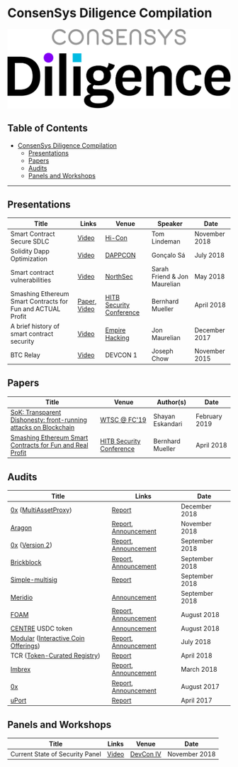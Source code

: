 # ConsenSys Diligence Compilation

![ConsenSys Diligence](files/logos/CDili.png)

## Table of Contents
- [ConsenSys Diligence Compilation](#consensys-diligence-compilation)
  * [Presentations](#presentations)
  * [Papers](#papers)
  * [Audits](#audits)
  * [Panels and Workshops](#panels-and-workshops)

-----------

## Presentations

| Title | Links | Venue | Speaker | Date |
| -------- | -------- | -------- | ------- | ------- |
| Smart Contract Secure SDLC | [Video](https://www.youtube.com/watch?v=5bXWnDuIYQs) | [Hi-Con](https://conference.hi-ether.org/) | Tom Lindeman | November 2018 |
| Solidity Dapp Optimization | [Video](https://www.youtube.com/watch?v=qwBkeJ84d2g) | [DAPPCON](https://dappcon.io/) | Gonçalo Sá | July 2018 |
| Smart contract vulnerabilities | [Video](https://www.youtube.com/watch?v=vfQ7z521APg) | [NorthSec](https://nsec.io/) | Sarah Friend & Jon Maurelian | May 2018 |
| Smashing Ethereum Smart Contracts for Fun and ACTUAL Profit | [Paper](https://conference.hitb.org/hitbsecconf2018ams/materials/D1T2%20-%20Bernhard%20Mueller%20-%20Smashing%20Ethereum%20Smart%20Contracts%20for%20Fun%20and%20ACTUAL%20Profit.pdf), [Video](https://www.youtube.com/watch?v=iqf6epACgds) | [HITB Security Conference](https://conference.hitb.org/hitbsecconf2018ams/) | Bernhard Mueller | April 2018 |
| A brief history of smart contract security | [Video](https://www.youtube.com/watch?v=8LAThtT7euA) | [Empire Hacking](https://blog.trailofbits.com/2017/12/22/videos-from-ethereum-focused-empire-hacking/) | Jon Maurelian | December 2017 |
| BTC Relay | [Video](https://www.youtube.com/watch?v=5WGgoVmfIik) | DEVCON 1 | Joseph Chow | November 2015 |


## Papers

| Title | Venue | Author(s)  | Date |
| -------- | -------- | -------- | -------- |
| [SoK: Transparent Dishonesty: front-running attacks on Blockchain](https://arxiv.org/abs/1902.05164) | [WTSC @ FC'19](http://fc19.ifca.ai/wtsc/) | Shayan Eskandari | February 2019 |
| [Smashing Ethereum Smart Contracts for Fun and Real Profit](Papers/D1T2%20-%20Bernhard%20Mueller%20-%20Smashing%20Ethereum%20Smart%20Contracts%20for%20Fun%20and%20ACTUAL%20Profit.pdf) | [HITB Security Conference](https://conference.hitb.org/hitbsecconf2018ams/) | Bernhard Mueller    |  April 2018  |



## Audits

| Title | Links | Date |
| -------- | -------- | -------- |
| [0x](https://0x.org/) ([MultiAssetProxy](https://github.com/0xProject/0x-protocol-specification/blob/ad13141d9a2c6d93e06658d18c53e9f3d99442d4/v2/v2-specification.md#multiassetproxy)) | [Report](https://github.com/ConsenSys/0x-audit-report-2018-12) | December 2018 |
| [Aragon](https://aragon.org/) | [Report](https://github.com/ConsenSys/aragon_audit_report_2018-06-04_extended/blob/master/Aragon-Audit-final.md), [Announcement](https://blog.aragon.org/releasing-aragonos-4/) | November 2018 |
| [0x](https://0x.org/) ([Version 2](https://github.com/0xProject/0x-protocol-specification/blob/master/v2/v2-specification.md)) | [Report](https://github.com/ConsenSys/0x_audit_report_2018-07-23), [Announcement](https://media.consensys.net/auditing-the-0x-protocol-v2-with-consensys-diligence-a52995407730) | September 2018  |
| [Brickblock](https://www.brickblock.io/) | [Report](https://github.com/brickblock-io/smart-contracts/blob/master/docs/audits/2018-09-20%20-%20Full%20Ecosystem%20%5BPhase%202%5D%20-%20Audit%20by%20ConsenSys%20final.pdf), [Announcement](https://blog.brickblock.io/consensys-diligence-delivers-final-audit-report-on-brickblock-smart-contract-ecosystem-c8a521b64d8e) | September 2018 |
| [Simple-multisig](https://github.com/christianlundkvist/simple-multisig) | [Report](Audits/SimpleMultisigWallet_Audit.pdf) | September 2018 |
| [Meridio](https://www.meridio.co/) | [Announcement](https://medium.com/meridio/meridio-partners-with-airswap-to-integrate-tools-for-secondary-trading-ebafcf3240ea) | September 2018 |
| [FOAM](https://foam.space/) | [Report](https://github.com/f-o-a-m/public-research/blob/master/foam-controller-audit-report-2018-08-24-master.pdf), [Announcement](https://twitter.com/foamspace/status/1038114569003167745) | August 2018 |
|[CENTRE](https://www.centre.io/index.html) USDC token | [Announcement](https://medium.com/centre-blog/designing-an-upgradeable-ethereum-contract-3d850f637794) | August 2018 |
| [Modular](https://github.com/Modular-Network) ([Interactive Coin Offerings](https://people.cs.uchicago.edu/~teutsch/papers/ico.pdf)) | [Report](https://github.com/ConsenSys/Interactive-Crowdsale-Audit), [Announcement](https://media.consensys.net/interactive-crowdsale-iico-audit-5307e4d3b897)| July 2018 |
| TCR ([Token-Curated Registry](https://github.com/skmgoldin/tcr)) | [Report](https://github.com/ConsenSys/tcr-audit/blob/master/README.pdf) | April 2018 |
| [Imbrex](https://imbrex.io/) | [Report](https://drive.google.com/file/d/1KCFBTMK5dQeqxzmOsjs-fxeLmi7P12F1/view), [Announcement](https://about.imbrex.io/blog/consensys-diligence-audit-summary/) | March 2018  |
| [0x](https://0x.org/) | [Report](https://github.com/ConsenSys/0x-review), [Announcement](https://blog.0xproject.com/bug-bounty-instructions-adcec1144e36) | August 2017 |
| [uPort](https://www.uport.me/) | [Report](https://github.com/ConsenSys/uport-audit) | April 2017  |


## Panels and Workshops

| Title | Links | Venue  | Date |
| -------- | -------- | -------- | ------- |
| Current State of Security Panel | [Video](https://www.youtube.com/watch?v=xYhf3jrQg00) | [DevCon IV](https://devcon4.ethereum.org/) | November 2018 |
